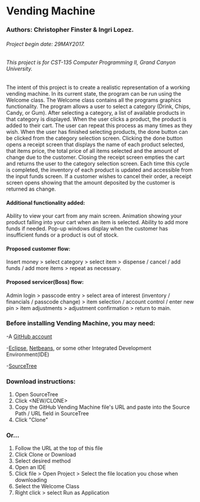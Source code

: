 # Vending Machine

### Authors: Christopher Finster & Ingri Lopez.
###### Project begin date: 29MAY2017.
###### This project is for CST-135 Computer Programming II, Grand Canyon University.
 
The intent of this project is to create a realistic representation of a working vending machine. In its current state, the program can be run using the Welcome class. The Welcome class contains all the programs graphics functionality. The program allows a user to select a category (Drink, Chips, Candy, or Gum). After selecting a category, a list of available products in that category is displayed. When the user clicks a product, the product is added to their cart. The user can repeat this process as many times as they wish. When the user has finished selecting products, the done button can be clicked from the category selection screen. Clicking the done button opens a receipt screen that displays the name of each product selected, that items price, the total price of all items selected and the amount of change due to the customer. Closing the receipt screen empties the cart and returns the user to the category selection screen. Each time this cycle is completed, the inventory of each product is updated and accessible from the input funds screen. 
If a customer wishes to cancel their order, a receipt screen opens showing that the amount deposited by the customer is returned as change. 

#### Additional functionality added:

Ability to view your cart from any main screen.
Animation showing your product falling into your cart when an item is selected.
Ability to add more funds if needed.
Pop-up windows display when the customer has insufficient  funds or a product is out of stock.
 
#### Proposed customer flow:

Insert money > select category > select item > dispense / cancel / add funds / add more items > repeat as necessary. 

#### Proposed servicer(Boss) flow:

Admin login > passcode entry > select area of interest (inventory / financials / passcode change) > item selection / account control / enter new pin > item adjustments > adjustment confirmation > return to main.

### Before installing Vending Machine, you may need:

-A [GitHub account](https://github.com/)

-[Eclipse](https://www.eclipse.org/downloads/?), [Netbeans](https://netbeans.org/downloads/), or some other Integrated Development Environment(IDE)

-[SourceTree](https://www.sourcetreeapp.com/)

### Download instructions:

1. Open SourceTree
2. Click <FILE> <NEW/CLONE>
3. Copy the GitHub Vending Machine file's URL and paste into the Source Path / URL field in SourceTree
4. Click "Clone"

### Or...

1. Follow the URL at the top of this file
2. Click Clone or Download
3. Select desired method
4. Open an IDE
5. Click file > Open Project > Select the file location you chose when downloading
6. Select the Welcome Class
7. Right click > select Run as Application
